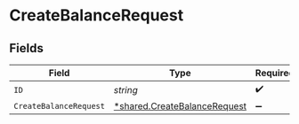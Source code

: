 # CreateBalanceRequest


## Fields

| Field                                                                       | Type                                                                        | Required                                                                    | Description                                                                 |
| --------------------------------------------------------------------------- | --------------------------------------------------------------------------- | --------------------------------------------------------------------------- | --------------------------------------------------------------------------- |
| `ID`                                                                        | *string*                                                                    | :heavy_check_mark:                                                          | N/A                                                                         |
| `CreateBalanceRequest`                                                      | [*shared.CreateBalanceRequest](../../models/shared/createbalancerequest.md) | :heavy_minus_sign:                                                          | N/A                                                                         |